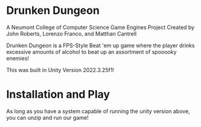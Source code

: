 # Drunken Dungeon

A Neumont College of Computer Science Game Engines Project
Created by John Roberts, Lorenzo Franco, and Matthan Cantrell

Drunken Dungeon is a FPS-Style Beat 'em up game where the player drinks excessive amounts of alcohol to beat up an assortment of spooooky enemies!

This was built in Unity Version 2022.3.25f1!

# Installation and Play

As long as you have a system capable of running the unity version above, you can unzip and run our game!